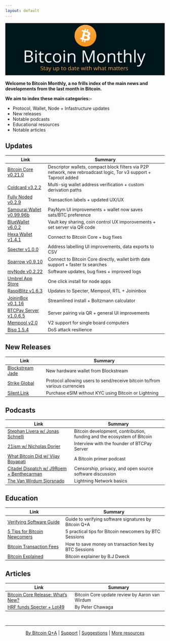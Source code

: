```yaml
---
layout: default
---
```


[![bitcoinerheader](https://raw.githubusercontent.com/BitcoinQnA/bitcoin-monthly/master/assets/images/BM2.png)](https://bitcoinmonthly.news/)

**Welcome to Bitcoin Monthly, a no frills index of the main news and developments from the last month in Bitcoin.**

**We aim to index these main categories:-** 

* Protocol, Wallet, Node + Infastructure updates
* New releases
* Notable podcasts
* Educational resources
* Notable articles


## Updates

| Link                                                              | Summary                                                                                    |
|-------------------------------------------------------------------|--------------------------------------------------------------------------------------------|
| [Bitcoin Core v0.21.0](https://bitcoincore.org/en/releases/0.21.0/)  | Descriptor wallets, compact block filters via P2P network, new rebroadcast logic, Tor v3 support + Taproot added |
| [Coldcard v3.2.2](https://blog.coinkite.com/version-3.2.2-released/)  | Multi-sig wallet address verification + custom derivation paths        |
| [Fully Noded v0.2.9](https://github.com/Fonta1n3/FullyNoded/releases/tag/v0.2.9)  | Transaction labels + updated UX/UX        |
| [Samourai Wallet v0.99.96b](https://code.samourai.io/wallet/samourai-wallet-android)  | PayNym UI improvements + wallet now saves sats/BTC preference       |
| [BlueWallet v6.0.2](https://github.com/BlueWallet/BlueWallet/releases/tag/v6.0.2)  | Vault key sharing, coin control UX imporovements + set server via QR code |
| [Hexa Wallet v1.4.1](https://github.com/bithyve/hexa/releases/tag/v1.4.1)  | Connect to Bitcoin Core + bug fixes        |
| [Specter v1.0.0](https://github.com/cryptoadvance/specter-desktop/releases/tag/v1.0.0)  | Address labelling UI improvements, data exports to CSV       |
| [Sparrow v0.9.10](https://github.com/sparrowwallet/sparrow/releases)  | Connect to Bitcoin Core directly, wallet birth date support + faster tx searches    |
| [myNode v0.2.22](https://github.com/mynodebtc/mynode/blob/master/CHANGELOG) | Software updates, bug fixes + improved logs |
| [Umbrel App Store](https://medium.com/getumbrel/introducing-the-umbrel-app-store-7a2068c64a10)  | One click install for node apps                       |
| [RaspiBlitz v1.6.3](https://github.com/rootzoll/raspiblitz#downloading-the-software) | Updates to Specter, Mempool, RTL + Joininbox                     |
| [JoininBox v0.1.16](https://github.com/openoms/joininbox/releases/tag/v0.1.16) | Streamlined install + Boltzmann calculator                    |
| [BTCPay Server v1.0.6.5](https://github.com/btcpayserver/btcpayserver/releases/tag/v1.0.6.5) | Server pairing via QR + general UI improvements          |
| [Mempool v2.0](https://github.com/mempool/mempool/releases/tag/v2.0.0)               | V2 support for single board computers                               |
| [Bisq 1.5.4](https://github.com/bisq-network/bisq/releases)               | DoS attack resilience                               |


## New Releases

| Link                                                       | Summary                                                                                    |
|------------------------------------------------------------|--------------------------------------------------------------------------------------------|
| [Blockstream Jade](https://blockstream.com/2021/01/03/en-secure-your-bitcoin-and-liquid-assets-with-blockstream-jade/)| New hardware wallet from Blockstream |
| [Strike Global](https://jimmymow.medium.com/announcing-strike-global-2392b908f611)| Protocol allowing users to send/receive bitcoin to/from various currencies |
| [Silent.Link](https://silent.link/)| Purchase eSIM without KYC using Bitcoin or Lightning |


## Podcasts

| Link                                                            | Summary                                                                                    |
|-----------------------------------------------------------------|--------------------------------------------------------------------------------------------|
| [Stephan Livera w/ Jonas Schnelli](https://stephanlivera.com/episode/242/)  | Bitcoin development, contribution, funding and the ecosystem of Bitcoin   |
| [21ism w/ Nicholas Dorier](https://21ism.com/portfolio-item/nicolas-dorier/)  | Interview with the founder of BTCPay Server   |
| [What Bitcoin Did w/ Vijay Boyapati](https://www.whatbitcoindid.com/podcast/the-ultimate-bitcoin-101)  | A Bitcoin primer podcast  |
| [Citadel Dispatch w/ J9Roem + Benthecarman](https://youtu.be/h9Rnpd5uuvo)  | Censorship, privacy, and open source software discussion  |
| [The Van Wirdum Sjorsnado](https://bitcoinmagazine.com/articles/the-lightning-network-basics)  | Lightning Network basics  |

## Education

| Link                                                            | Summary                                                                                    |
|-----------------------------------------------------------------|--------------------------------------------------------------------------------------------|
| [Verifying Software Guide ](https://www.bitcoinqna.com/post/verifying-software-101)  |  Guide to verifying software signatures by Bitcoin Q+A     |
| [5 Tips for Bitcoin Newcomers ](https://youtu.be/V-H4mBYJf7E)  |  5 practical tips for Bitcoin newcomers by BTC Sessions     |
| [Bitcoin Transaction Fees ](https://youtu.be/XQ4PRqdqadE)  |  How to save money on transaction fees by BTC Sessions     |
| [Bitcoin Explained ](https://youtu.be/DRPeExoH5rY)  |  Bitcoin explainer by B.J Dweck    |


## Articles

| Link                                                            | Summary                                                                                    |
|-----------------------------------------------------------------|--------------------------------------------------------------------------------------------|
| [Bitcoin Core Release: What’s New?](https://bitcoinmagazine.com/articles/bitcoin-core-0-21-0-released-whats-new) | Bitcoin Core update review by Aaron van Wirdum  |
| [HRF funds Specter + Lot49](https://bitcoinmagazine.com/articles/human-rights-foundation-provides-grants-to-specter-lot49) | By Peter Chawaga                |


<br/>

***

<p align="center">
  <a href="https://twitter.com/BitcoinQ_A">By Bitcoin Q+A</a> |
  <a href="https://bqa.duckdns.org:20486/apps/96ZvtoJQr9bz5QyeDoUfhkmNTLZ/pos">Support</a> |
  <a href="https://github.com/BitcoinQnA/bitcoin-monthly/issues">Suggestions</a> |
  <a href="https://bitcoiner.guide">More resources</a>
  <br><br>
</p>




